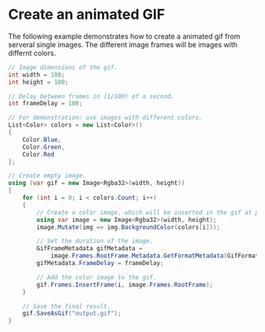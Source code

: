 # Create an animated GIF

The following example demonstrates how to create a animated gif from serveral single images.
The different image frames will be images with differnt colors.

```c#
// Image dimensions of the gif.
int width = 100;
int height = 100;

// Delay between frames in (1/100) of a second.
int frameDelay = 100;

// For demonstration: use images with different colors.
List<Color> colors = new List<Color>()
{
    Color.Blue,
    Color.Green,
    Color.Red
};

// Create empty image.
using (var gif = new Image<Rgba32>(width, height))
{
    for (int i = 0; i < colors.Count; i++)
    {
        // Create a color image, which will be inserted in the gif at position i.
        using var image = new Image<Rgba32>(width, height);
        image.Mutate(img => img.BackgroundColor(colors[i]));

        // Set the duration of the image.
        GifFrameMetadata gifMetadata =
            image.Frames.RootFrame.Metadata.GetFormatMetadata(GifFormat.Instance);
        gifMetadata.FrameDelay = frameDelay;

        // Add the color image to the gif.
        gif.Frames.InsertFrame(i, image.Frames.RootFrame);
    }

    // Save the final result.
    gif.SaveAsGif("output.gif");
}
```